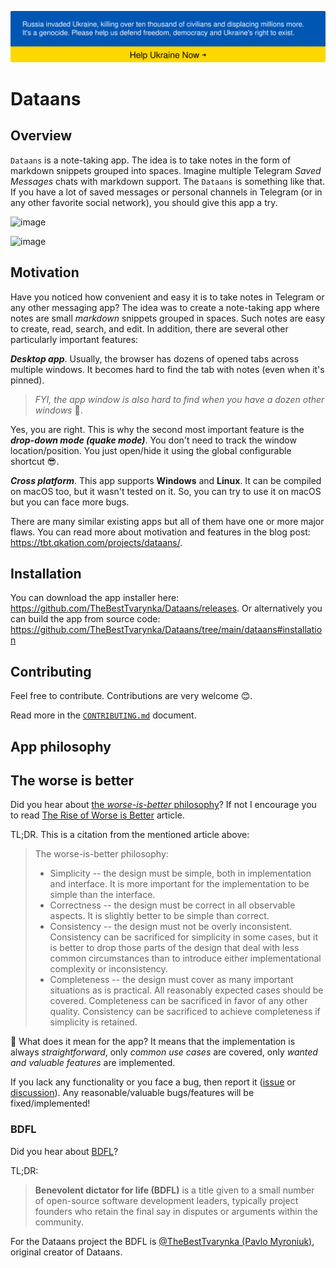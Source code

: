 [![Stand With Ukraine](https://raw.githubusercontent.com/vshymanskyy/StandWithUkraine/main/banner2-direct.svg)](https://stand-with-ukraine.pp.ua/)

# Dataans

## Overview

`Dataans` is a note-taking app. The idea is to take notes in the form of markdown snippets grouped into spaces. Imagine multiple Telegram _Saved Messages_ chats with markdown support. The `Dataans` is something like that. If you have a lot of saved messages or personal channels in Telegram (or in any other favorite social network), you should give this app a try.

![image](https://github.com/user-attachments/assets/496f924c-9d98-4d7a-9501-b86dab0cb3f5)

![image](https://github.com/user-attachments/assets/af88b3c9-2d3b-4afa-b349-bf3620144875)

## Motivation

Have you noticed how convenient and easy it is to take notes in Telegram or any other messaging app? The idea was to create a note-taking app where notes are small *markdown* snippets grouped in spaces. Such notes are easy to create, read, search, and edit. In addition, there are several other particularly important features:

**_Desktop app_**. Usually, the browser has dozens of opened tabs across multiple windows. It becomes hard to find the tab with notes (even when it's pinned).

> _FYI, the app window is also hard to find when you have a dozen other windows_ :raised_eyebrow:.

Yes, you are right. This is why the second most important feature is the **_drop-down mode (quake mode)_**. You don't need to track the window location/position. You just open/hide it using the global configurable shortcut :sunglasses:.

**_Cross platform_**. This app supports **Windows** and **Linux**. It can be compiled on macOS too, but it wasn't tested on it. So, you can try to use it on macOS but you can face more bugs.

There are many similar existing apps but all of them have one or more major flaws. You can read more about motivation and features in the blog post: https://tbt.qkation.com/projects/dataans/.

## Installation

You can download the app installer here: https://github.com/TheBestTvarynka/Dataans/releases. Or alternatively you can build the app from source code: https://github.com/TheBestTvarynka/Dataans/tree/main/dataans#installation

## Contributing

Feel free to contribute. Contributions are very welcome :blush:.

Read more in the [`CONTRIBUTING.md`](/doc/CONTRIBUTING.md) document.

## App philosophy

## The worse is better

Did you hear about [the _worse-is-better_ philosophy](https://www.dreamsongs.com/RiseOfWorseIsBetter.html)? If not I encourage you to read [The Rise of Worse is Better](https://www.dreamsongs.com/RiseOfWorseIsBetter.html) article.

TL;DR. This is a citation from the mentioned article above:

> The worse-is-better philosophy:
>   - Simplicity -- the design must be simple, both in implementation and interface. It is more important for the implementation to be simple than the interface.
>   - Correctness -- the design must be correct in all observable aspects. It is slightly better to be simple than correct.
>   - Consistency -- the design must not be overly inconsistent. Consistency can be sacrificed for simplicity in some cases, but it is better to drop those parts of the design that deal with less common circumstances than to introduce either implementational complexity or inconsistency.
>   - Completeness -- the design must cover as many important situations as is practical. All reasonably expected cases should be covered. Completeness can be sacrificed in favor of any other quality. Consistency can be sacrificed to achieve completeness if simplicity is retained.

:thinking: What does it mean for the app? It means that the implementation is always _straightforward_, only _common use cases_ are covered, only _wanted and valuable features_ are implemented.

If you lack any functionality or you face a bug, then report it ([issue](https://github.com/TheBestTvarynka/Dataans/issues/new) or [discussion](https://github.com/TheBestTvarynka/Dataans/discussions)). Any reasonable/valuable bugs/features will be fixed/implemented!

### BDFL

Did you hear about [BDFL](https://en.m.wikipedia.org/wiki/Benevolent_dictator_for_life)?

TL;DR:

> **Benevolent dictator for life (BDFL)** is a title given to a small number of open-source software development leaders, typically project founders who retain the final say in disputes or arguments within the community.

For the Dataans project the BDFL is [@TheBestTvarynka (Pavlo Myroniuk)](https://github.com/TheBestTvarynka), original creator of Dataans.
